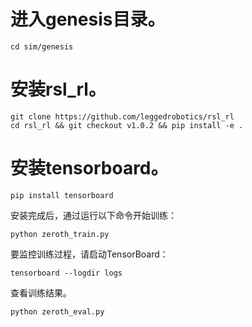 # 进入genesis目录。
`cd sim/genesis` 

# 安装rsl_rl。
```
git clone https://github.com/leggedrobotics/rsl_rl
cd rsl_rl && git checkout v1.0.2 && pip install -e .
```

# 安装tensorboard。
`pip install tensorboard`

安装完成后，通过运行以下命令开始训练：

`python zeroth_train.py`

要监控训练过程，请启动TensorBoard：

`tensorboard --logdir logs`

查看训练结果。

`python zeroth_eval.py`